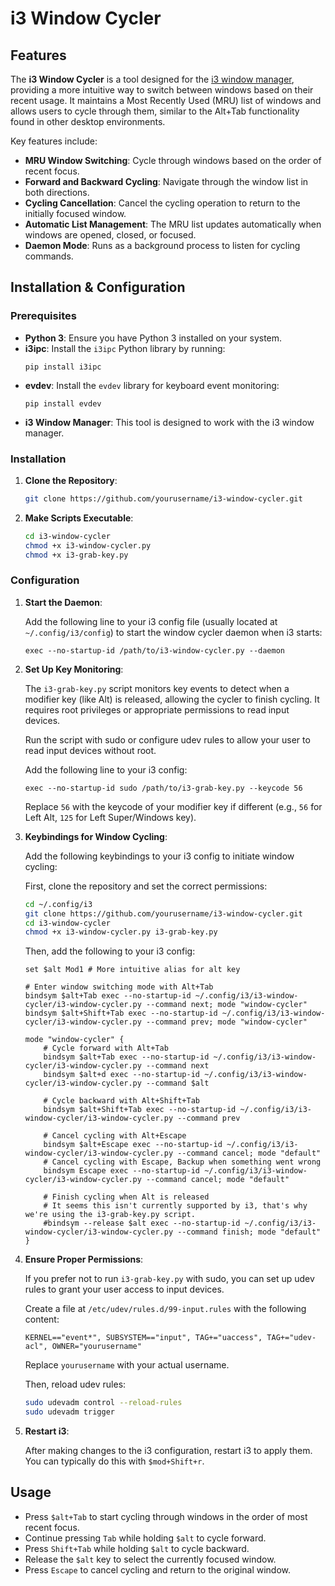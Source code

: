 # i3 Window Cycler

## Features

The **i3 Window Cycler** is a tool designed for the [i3 window manager](https://i3wm.org/), providing a more intuitive way to switch between windows based on their recent usage. It maintains a Most Recently Used (MRU) list of windows and allows users to cycle through them, similar to the Alt+Tab functionality found in other desktop environments.

Key features include:

- **MRU Window Switching**: Cycle through windows based on the order of recent focus.
- **Forward and Backward Cycling**: Navigate through the window list in both directions.
- **Cycling Cancellation**: Cancel the cycling operation to return to the initially focused window.
- **Automatic List Management**: The MRU list updates automatically when windows are opened, closed, or focused.
- **Daemon Mode**: Runs as a background process to listen for cycling commands.

## Installation & Configuration

### Prerequisites

- **Python 3**: Ensure you have Python 3 installed on your system.
- **i3ipc**: Install the `i3ipc` Python library by running:
  ```
  pip install i3ipc
  ```
- **evdev**: Install the `evdev` library for keyboard event monitoring:
  ```
  pip install evdev
  ```
- **i3 Window Manager**: This tool is designed to work with the i3 window manager.

### Installation

1. **Clone the Repository**:
   ```bash
   git clone https://github.com/yourusername/i3-window-cycler.git
   ```
2. **Make Scripts Executable**:
   ```bash
   cd i3-window-cycler
   chmod +x i3-window-cycler.py
   chmod +x i3-grab-key.py
   ```

### Configuration

1. **Start the Daemon**:

   Add the following line to your i3 config file (usually located at `~/.config/i3/config`) to start the window cycler daemon when i3 starts:

   ```
   exec --no-startup-id /path/to/i3-window-cycler.py --daemon
   ```

2. **Set Up Key Monitoring**:

   The `i3-grab-key.py` script monitors key events to detect when a modifier key (like Alt) is released, allowing the cycler to finish cycling. It requires root privileges or appropriate permissions to read input devices.

   Run the script with sudo or configure udev rules to allow your user to read input devices without root.

   Add the following line to your i3 config:

   ```
   exec --no-startup-id sudo /path/to/i3-grab-key.py --keycode 56
   ```

   Replace `56` with the keycode of your modifier key if different (e.g., `56` for Left Alt, `125` for Left Super/Windows key).

3. **Keybindings for Window Cycling**:

   Add the following keybindings to your i3 config to initiate window cycling:

   First, clone the repository and set the correct permissions:
   ```bash
   cd ~/.config/i3
   git clone https://github.com/yourusername/i3-window-cycler.git
   cd i3-window-cycler
   chmod +x i3-window-cycler.py i3-grab-key.py
   ```

   Then, add the following to your i3 config:

   ```
   set $alt Mod1 # More intuitive alias for alt key

   # Enter window switching mode with Alt+Tab
   bindsym $alt+Tab exec --no-startup-id ~/.config/i3/i3-window-cycler/i3-window-cycler.py --command next; mode "window-cycler"
   bindsym $alt+Shift+Tab exec --no-startup-id ~/.config/i3/i3-window-cycler/i3-window-cycler.py --command prev; mode "window-cycler"

   mode "window-cycler" {
       # Cycle forward with Alt+Tab
       bindsym $alt+Tab exec --no-startup-id ~/.config/i3/i3-window-cycler/i3-window-cycler.py --command next
       bindsym $alt+d exec --no-startup-id ~/.config/i3/i3-window-cycler/i3-window-cycler.py --command $alt

       # Cycle backward with Alt+Shift+Tab
       bindsym $alt+Shift+Tab exec --no-startup-id ~/.config/i3/i3-window-cycler/i3-window-cycler.py --command prev

       # Cancel cycling with Alt+Escape
       bindsym $alt+Escape exec --no-startup-id ~/.config/i3/i3-window-cycler/i3-window-cycler.py --command cancel; mode "default"
       # Cancel cycling with Escape, Backup when something went wrong
       bindsym Escape exec --no-startup-id ~/.config/i3/i3-window-cycler/i3-window-cycler.py --command cancel; mode "default"

       # Finish cycling when Alt is released
       # It seems this isn't currently supported by i3, that's why we're using the i3-grab-key.py script.
       #bindsym --release $alt exec --no-startup-id ~/.config/i3/i3-window-cycler/i3-window-cycler.py --command finish; mode "default"
   }
   ```

4. **Ensure Proper Permissions**:

   If you prefer not to run `i3-grab-key.py` with sudo, you can set up udev rules to grant your user access to input devices.

   Create a file at `/etc/udev/rules.d/99-input.rules` with the following content:

   ```
   KERNEL=="event*", SUBSYSTEM=="input", TAG+="uaccess", TAG+="udev-acl", OWNER="yourusername"
   ```

   Replace `yourusername` with your actual username.

   Then, reload udev rules:

   ```bash
   sudo udevadm control --reload-rules
   sudo udevadm trigger
   ```

5. **Restart i3**:

   After making changes to the i3 configuration, restart i3 to apply them. You can typically do this with `$mod+Shift+r`.

## Usage

- Press `$alt+Tab` to start cycling through windows in the order of most recent focus.
- Continue pressing `Tab` while holding `$alt` to cycle forward.
- Press `Shift+Tab` while holding `$alt` to cycle backward.
- Release the `$alt` key to select the currently focused window.
- Press `Escape` to cancel cycling and return to the original window.

